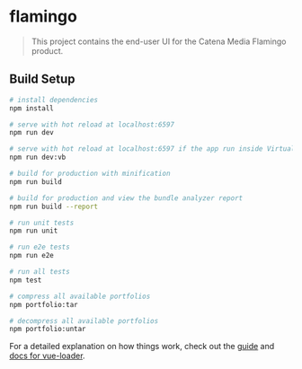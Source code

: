# flamingo

> This project contains the end-user UI for the Catena Media Flamingo product.

## Build Setup

``` bash
# install dependencies
npm install

# serve with hot reload at localhost:6597
npm run dev

# serve with hot reload at localhost:6597 if the app run inside VirtualBox
npm run dev:vb

# build for production with minification
npm run build

# build for production and view the bundle analyzer report
npm run build --report

# run unit tests
npm run unit

# run e2e tests
npm run e2e

# run all tests
npm test

# compress all available portfolios
npm portfolio:tar

# decompress all available portfolios
npm portfolio:untar
```

For a detailed explanation on how things work, check out the [guide](http://vuejs-templates.github.io/webpack/) and [docs for vue-loader](http://vuejs.github.io/vue-loader).
